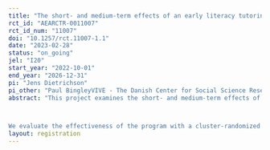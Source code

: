 ```yaml
---
title: "The short- and medium-term effects of an early literacy tutoring intervention"
rct_id: "AEARCTR-0011007"
rct_id_num: "11007"
doi: "10.1257/rct.11007-1.1"
date: "2023-02-28"
status: "on_going"
jel: "I20"
start_year: "2022-10-01"
end_year: "2026-12-31"
pi: "Jens Dietrichson"
pi_other: "Paul BingleyVIVE - The Danish Center for Social Science Research; Vibeke  Myrup JensenVIVE - The Danish Center for Social Science Research; Mette Friis-HansenVIVE - The Danish Center for Social Science Research; Julie Kaas SeerupVIVE - The Danish Center for Social Science Research"
abstract: "This project examines the short- and medium-term effects of a literacy program for kindergarten-age children in Denmark, called Læseklar (meaning reading-ready in Danish). Læseklar is a multi-sensory tutoring program that targets the students most at risk of reading difficulties. The program combines components that have shown promising results in the international literature: one-to-one and small-group tutoring, a focus on phonemic awareness, phonics, decoding, and multi-sensory learning methods.

We evaluate the effectiveness of the program with a cluster-randomized controlled trial (RCT). Approximately 80 schools will participate in the experiment, half will receive the treatment and the other half is the control group. The short-term primary outcome measure is a standardized test of decoding. Secondary outcomes are subscales from the Danish national survey of well-being. Both outcomes are measured at the end of kindergarten. The medium-term primary outcome is the Danish national test in reading conducted in the first semester of grade 2. Secondary outcomes are subscales from the second grade version of the well-being survey. All outcomes are measured for all students in participating classes in treatment and control schools, which enables us to examine peer effects of the intervention for each outcome."
layout: registration
---
```


